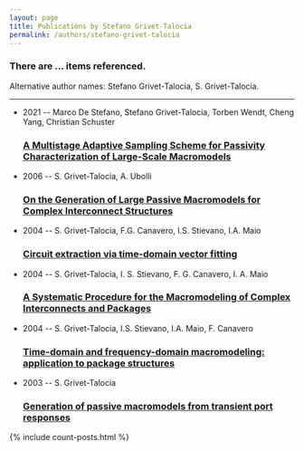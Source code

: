 ```yaml
---
layout: page
title: Publications by Stefano Grivet-Talocia
permalink: /authors/stefano-grivet-talocia
---
```


<h3 id="number-posts">There are ... items referenced.</h3>
<p id='info-authors'>Alternative author names: Stefano Grivet-Talocia, S. Grivet-Talocia.</p>
<hr />
<ul class="post-list">
<li><span class='post-meta'>2021 -- Marco De Stefano, Stefano Grivet-Talocia, Torben Wendt, Cheng Yang, Christian Schuster</span><h3><a class='post-link' href="{{ site.baseurl }}/a-multistage-adaptive-sampling-scheme-for-passivity-characterization-of-large-scale-macromodels">A Multistage Adaptive Sampling Scheme for Passivity Characterization of Large-Scale Macromodels</a></h3></li>
<li><span class='post-meta'>2006 -- S. Grivet-Talocia, A. Ubolli</span><h3><a class='post-link' href="{{ site.baseurl }}/on-the-generation-of-large-passive-macromodels-for-complex-interconnect-structures">On the Generation of Large Passive Macromodels for Complex Interconnect Structures</a></h3></li>
<li><span class='post-meta'>2004 -- S. Grivet-Talocia, F.G. Canavero, I.S. Stievano, I.A. Maio</span><h3><a class='post-link' href="{{ site.baseurl }}/circuit-extraction-via-time-domain-vector-fitting">Circuit extraction via time-domain vector fitting</a></h3></li>
<li><span class='post-meta'>2004 -- S. Grivet-Talocia, I. S. Stievano, F. G. Canavero, I. A. Maio</span><h3><a class='post-link' href="{{ site.baseurl }}/a-systematic-procedure-for-the-macromodeling-of-complex-interconnects-and-packages">A Systematic Procedure for the Macromodeling of Complex Interconnects and Packages</a></h3></li>
<li><span class='post-meta'>2004 -- S. Grivet-Talocia, I.S. Stievano, I.A. Maio, F. Canavero</span><h3><a class='post-link' href="{{ site.baseurl }}/time-domain-and-frequency-domain-macromodeling-application-to-package-structures">Time-domain and frequency-domain macromodeling: application to package structures</a></h3></li>
<li><span class='post-meta'>2003 -- S. Grivet-Talocia</span><h3><a class='post-link' href="{{ site.baseurl }}/generation-of-passive-macromodels-from-transient-port-responses">Generation of passive macromodels from transient port responses</a></h3></li>

</ul>
{% include count-posts.html %}
